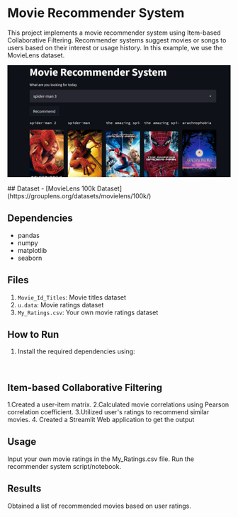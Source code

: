 # Movie Recommender System

This project implements a movie recommender system using Item-based Collaborative Filtering. Recommender systems suggest movies or songs to users based on their interest or usage history. In this example, we use the MovieLens dataset.
<p align="center">
  <img src="https://github.com/harneet2512/Movie-Recommendation-System/blob/master/Recommender_preview.png" alt="Result Output" width="800">
</p>
## Dataset
- [MovieLens 100k Dataset](https://grouplens.org/datasets/movielens/100k/)

## Dependencies
- pandas
- numpy
- matplotlib
- seaborn

## Files
1. `Movie_Id_Titles`: Movie titles dataset
2. `u.data`: Movie ratings dataset
3. `My_Ratings.csv`: Your own movie ratings dataset

## How to Run
1. Install the required dependencies using:
   ```bash
 
## Item-based Collaborative Filtering
1.Created a user-item matrix.
2.Calculated movie correlations using Pearson correlation coefficient.
3.Utilized user's ratings to recommend similar movies.
4. Created a Streamlit Web application to get the output

## Usage
Input your own movie ratings in the My_Ratings.csv file.
Run the recommender system script/notebook.

## Results
Obtained a list of recommended movies based on user ratings.

